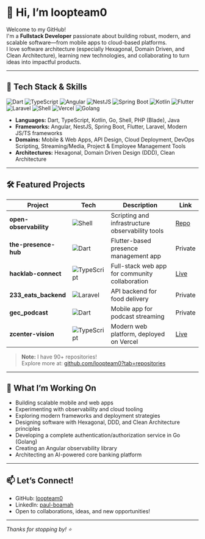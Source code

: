 # 👋 Hi, I’m loopteam0

Welcome to my GitHub!  
I'm a **Fullstack Developer** passionate about building robust, modern, and scalable software—from mobile apps to cloud-based platforms.  
I love software architecture (especially Hexagonal, Domain Driven, and Clean Architecture), learning new technologies, and collaborating to turn ideas into impactful products.

---

## 🚀 Tech Stack & Skills

![Dart](https://img.shields.io/badge/-Dart-0175C2?logo=dart&logoColor=fff)
![TypeScript](https://img.shields.io/badge/-TypeScript-3178C6?logo=typescript&logoColor=fff)
![Angular](https://img.shields.io/badge/-Angular-DD0031?logo=angular&logoColor=fff)
![NestJS](https://img.shields.io/badge/-NestJS-E0234E?logo=nestjs&logoColor=fff)
![Spring Boot](https://img.shields.io/badge/-Spring_Boot-6DB33F?logo=spring-boot&logoColor=fff)
![Kotlin](https://img.shields.io/badge/-Kotlin-7F52FF?logo=kotlin&logoColor=fff)
![Flutter](https://img.shields.io/badge/-Flutter-02569B?logo=flutter&logoColor=fff)
![Laravel](https://img.shields.io/badge/-Laravel-FF2D20?logo=laravel&logoColor=fff)
![Shell](https://img.shields.io/badge/-Shell-4EAA25?logo=gnubash&logoColor=fff)
![Vercel](https://img.shields.io/badge/-Vercel-000?logo=vercel&logoColor=fff)
![Golang](https://img.shields.io/badge/-Golang-00ADD8?logo=go&logoColor=fff)

- **Languages:** Dart, TypeScript, Kotlin, Go, Shell, PHP (Blade), Java
- **Frameworks:** Angular, NestJS, Spring Boot, Flutter, Laravel, Modern JS/TS frameworks
- **Domains:** Mobile & Web Apps, API Design, Cloud Deployment, DevOps Scripting, Streaming/Media, Project & Employee Management Tools
- **Architectures:** Hexagonal, Domain Driven Design (DDD), Clean Architecture

---

## 🛠️ Featured Projects

| Project | Tech | Description | Link |
|---------|------|-------------|------|
| **open-observability** | ![Shell](https://img.shields.io/badge/-Shell-4EAA25?logo=gnubash&logoColor=fff) | Scripting and infrastructure observability tools | [Repo](https://github.com/loopteam0/open-observability) |
| **the-presence-hub** | ![Dart](https://img.shields.io/badge/-Dart-0175C2?logo=dart&logoColor=fff) | Flutter-based presence management app | Private |
| **hacklab-connect** | ![TypeScript](https://img.shields.io/badge/-TypeScript-3178C6?logo=typescript&logoColor=fff) | Full-stack web app for community collaboration | [Live](https://hacklab-connect.vercel.app) |
| **233_eats_backend** | ![Laravel](https://img.shields.io/badge/-Laravel-FF2D20?logo=laravel&logoColor=fff) | API backend for food delivery | Private |
| **gec_podcast** | ![Dart](https://img.shields.io/badge/-Dart-0175C2?logo=dart&logoColor=fff) | Mobile app for podcast streaming | Private |
| **zcenter-vision** | ![TypeScript](https://img.shields.io/badge/-TypeScript-3178C6?logo=typescript&logoColor=fff) | Modern web platform, deployed on Vercel | [Live](https://zcenter-vision.vercel.app) |

> **Note:** I have 90+ repositories!  
> Explore more at: [github.com/loopteam0?tab=repositories](https://github.com/loopteam0?tab=repositories)

---

## 🌱 What I’m Working On

- Building scalable mobile and web apps
- Experimenting with observability and cloud tooling
- Exploring modern frameworks and deployment strategies
- Designing software with Hexagonal, DDD, and Clean Architecture principles
- Developing a complete authentication/authorization service in Go (Golang)
- Creating an Angular observability library
- Architecting an AI-powered core banking platform

---

## 📫 Let’s Connect!

- GitHub: [loopteam0](https://github.com/loopteam0)
- LinkedIn: [paul-boamah](http://www.linkedin.com/in/paul-boamah)
- Open to collaborations, ideas, and new opportunities!

---

_Thanks for stopping by! ⭐️_
